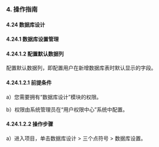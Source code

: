 ### 4. 操作指南

#### 4.24 数据库设计

#### 4.24.1 数据库设置管理

#### 4.24.1.2 配置默认数据列

配置默认数据列，即配置用户在新增数据库表时默认显示的字段。

#### 4.24.1.2.1 前提条件

a）您需要拥有“数据库设计”模块的权限。

b）权限由系统管理员在“用户权限中心”系统中配置。

#### 4.24.1.2.2 操作步骤

a）进入项目，单击数据库设计 > 三个点符号 > 数据库设置。
